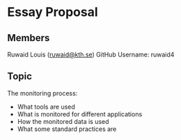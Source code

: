 # Essay Proposal
## Members
Ruwaid Louis (ruwaid@kth.se)
GitHub Username: ruwaid4

## Topic
The monitoring process:
* What tools are used
* What is monitored for different applications
* How the monitored data is used
* What some standard practices are